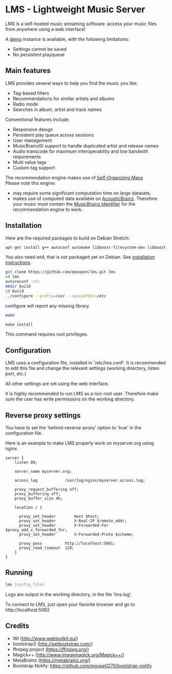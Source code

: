 # LMS - Lightweight Music Server

LMS is a self-hosted music streaming software: access your music files from anywhere using a web interface!

A [demo](http://lms.demo.poupon.io) instance is available, with the following limitations:
- Settings cannot be saved
- No persistent playqueue

## Main features
LMS provides several ways to help you find the music you like:
- Tag-based filters
- Recommendations for similar artists and albums
- Radio mode
- Searches in album, artist and track names

Conventional features include:
- Responsive design
- Persistent play queue across sessions
- User management
- MusicBrainzID support to handle duplicated artist and release names
- Audio transcode for maximum interoperability and low bandwith requirements
- Multi value tags
- Custom tag support

The recommendation engine makes use of [Self-Organizing Maps](https://en.wikipedia.org/wiki/Self-organizing_map)</br>
Please note this engine:
- may require some significant computation time on large datasets.
- makes use of computed data available on [AcousticBrainz](https://acousticbrainz.org/). Therefore your music must contain the [MusicBrainz Identifier](https://musicbrainz.org/doc/MusicBrainz_Identifier) for the recommendation engine to work.

## Installation
Here are the required packages to build on Debian Stretch:
```sh
apt-get install g++ autoconf automake libboost-filesystem-dev libboost-system-dev libavcodec-dev libavutil-dev libavformat-dev libav-tools libmagick++-dev libpstreams-dev libconfig++-dev libpstreams-dev ffmpeg libtag1-dev
```

You also need wt4, that is not packaged yet on Debian. See [installation instructions](https://www.webtoolkit.eu/wt/doc/reference/html/InstallationUnix.html).

```sh
git clone https://github.com/epoupon/lms.git lms
cd lms
autoreconf -vfi
mkdir build
cd build
../configure --prefix=/usr --sysconfdir=/etc
```
configure will report any missing library.

```sh
make
```

```sh
make install
```
This command requires root privileges.

## Configuration
LMS uses a configuration file, installed in '/etc/lms.conf'. It is recommended to edit this file and change the relevant settings (working directory, listen port, etc.)

All other settings are set using the web interface.

It is highly recommended to run LMS as a non root user. Therefore make sure the user has write permissions on the working directory.

## Reverse proxy settings
You have to set the 'behind-reverse-proxy' option to 'true' in the configuration file.

Here is an example to make LMS properly work on myserver.org using nginx.
```
server {
    listen 80;

    server_name myserver.org;

    access_log            /var/log/nginx/myserver.access.log;

    proxy_request_buffering off;
    proxy_buffering off;
    proxy_buffer_size 4k;

    location / {

      proxy_set_header        Host $host;
      proxy_set_header        X-Real-IP $remote_addr;
      proxy_set_header        X-Forwarded-For $proxy_add_x_forwarded_for;
      proxy_set_header        X-Forwarded-Proto $scheme;

      proxy_pass          http://localhost:5091;
      proxy_read_timeout  120;
    }
}
```

## Running
```sh
lms [config_file]
```
Logs are output in the working directory, in the file 'lms.log'.

To connect to LMS, just open your favorite browser and go to http://localhost:5082

## Credits
- Wt (http://www.webtoolkit.eu/)
- bootstrap3 (http://getbootstrap.com/)
- ffmpeg project (https://ffmpeg.org/)
- Magick++ (http://www.imagemagick.org/Magick++/)
- MetaBrainz (https://metabrainz.org/)
- Bootstrap Notify: https://github.com/mouse0270/bootstrap-notify
